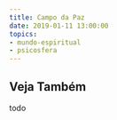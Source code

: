 ```yaml
---
title: Campo da Paz
date: 2019-01-11 13:00:00
topics: 
- mundo-espiritual
- psicosfera
---
```


## Veja Também
todo


